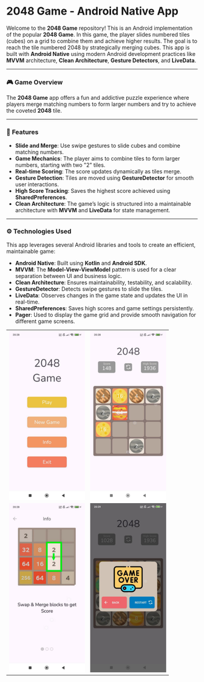 # 2048 Game - Android Native App

Welcome to the **2048 Game** repository! This is an Android implementation of the popular **2048 Game**. In this game, the player slides numbered tiles (cubes) on a grid to combine them and achieve higher results. The goal is to reach the tile numbered 2048 by strategically merging cubes. This app is built with **Android Native** using modern Android development practices like **MVVM** architecture, **Clean Architecture**, **Gesture Detectors**, and **LiveData**.

---

### 🎮 **Game Overview**

The **2048 Game** app offers a fun and addictive puzzle experience where players merge matching numbers to form larger numbers and try to achieve the coveted **2048** tile.

---

### 🚀 **Features**

- **Slide and Merge**: Use swipe gestures to slide cubes and combine matching numbers.
- **Game Mechanics**: The player aims to combine tiles to form larger numbers, starting with two "2" tiles.
- **Real-time Scoring**: The score updates dynamically as tiles merge.
- **Gesture Detection**: Tiles are moved using **GestureDetector** for smooth user interactions.
- **High Score Tracking**: Saves the highest score achieved using **SharedPreferences**.
- **Clean Architecture**: The game’s logic is structured into a maintainable architecture with **MVVM** and **LiveData** for state management.

---

### ⚙️ **Technologies Used**

This app leverages several Android libraries and tools to create an efficient, maintainable game:

- **Android Native**: Built using **Kotlin** and **Android SDK**.
- **MVVM**: The **Model-View-ViewModel** pattern is used for a clear separation between UI and business logic.
- **Clean Architecture**: Ensures maintainability, testability, and scalability.
- **GestureDetector**: Detects swipe gestures to slide the tiles.
- **LiveData**: Observes changes in the game state and updates the UI in real-time.
- **SharedPreferences**: Saves high scores and game settings persistently.
- **Pager**: Used to display the game grid and provide smooth navigation for different game screens.


<table>
  <tr>
    <td><img src="images/1.jpg" alt="Photo 1" width="200"/></td>
    <td><img src="images/2.jpg" alt="Photo 2" width="200"/></td>
  </tr>
  <tr>
    <td><img src="images/3.jpg" alt="Photo 3" width="200"/></td>
    <td><img src="images/4.jpg" alt="Photo 4" width="200"/></td>
  </tr>
</table>
